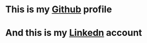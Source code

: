 # This is my [Github](https://github.com/ndvp) profile


# And this is my [Linkedn](https://www.linkedin.com/in/nuno-pais/) account
